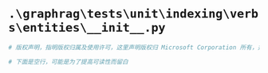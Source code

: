 # `.\graphrag\tests\unit\indexing\verbs\entities\__init__.py`

```py
# 版权声明，指明版权归属及使用许可，这里声明版权归 Microsoft Corporation 所有，并使用 MIT 许可证授权

# 下面是空行，可能是为了提高可读性而留白
```